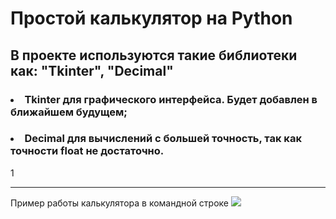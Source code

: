  # **Простой калькулятор на Python**
 ## В проекте используются такие библиотеки как: "Tkinter", "Decimal"
 ### <li>Tkinter для графического интерфейса. Будет добавлен в ближайшем будущем; </li>
 ### <li>Decimal для вычислений с большей точность, так как точности float не достаточно. </li>
1
 ___
 Пример работы калькулятора в командной строке
<img src="https://i.gifer.com/3OPkE.gif" /></h1>
